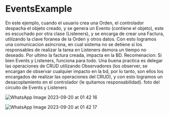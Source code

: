 # EventsExample
En este ejemplo, cuando el usuario crea una Orden, el controlador despacha el objeto creado, y se genera un Evento (contiene el objeto), este es escuchado por otra clase (Listeners), y se encarga de crear una Factura, utilizando la clave foranea de la Orden y otros datos. Con esto logramos una comunicacion asíncrona, en cual sistema no se detiene si los responsables de realizar la tarea en Listeners demora un tiempo no deseado. Por ultimo la factura creada, impacta en la BD. Recomenacion: Si bien Events y Listeners, funciona para todo. Una buena practica es delegar las operaciones de CRUD utilizando Observadores (los observer, se encargan de observar cualquier impacto en la bd, por lo tanto, son ellos los encargados de realizar las operaciones del CRUD), y con esto logramos un desacoplamiento en el controlador (le quitamos responsabilidad).
 foto del circuito de Events y Listeners
 
![WhatsApp Image 2023-09-20 at 01 42 16](https://github.com/juanlti/EventsExample/assets/47389717/1021d76a-0b5d-4adb-b6a1-3f4bcad4bffb)




![WhatsApp Image 2023-09-20 at 01 42 17](https://github.com/juanlti/EventsExample/assets/47389717/39c745e9-1f51-44a5-adfb-1fb8c98acf91)
